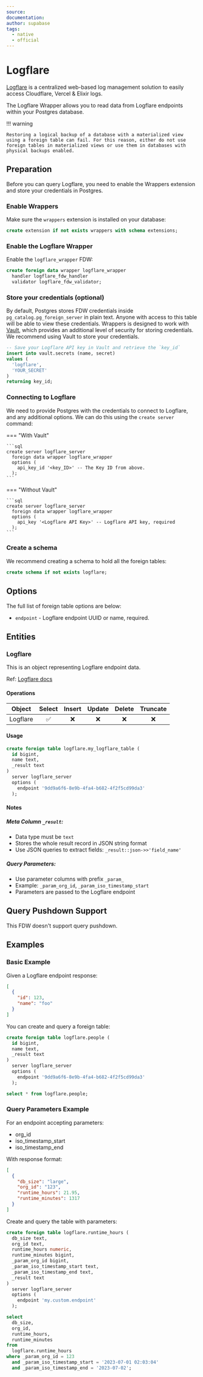 ```yaml
---
source:
documentation:
author: supabase
tags:
  - native
  - official
---
```


# Logflare

[Logflare](https://logflare.app) is a centralized web-based log management solution to easily access Cloudflare, Vercel & Elixir logs.

The Logflare Wrapper allows you to read data from Logflare endpoints within your Postgres database.

!!! warning

    Restoring a logical backup of a database with a materialized view using a foreign table can fail. For this reason, either do not use foreign tables in materialized views or use them in databases with physical backups enabled.

## Preparation

Before you can query Logflare, you need to enable the Wrappers extension and store your credentials in Postgres.

### Enable Wrappers

Make sure the `wrappers` extension is installed on your database:

```sql
create extension if not exists wrappers with schema extensions;
```

### Enable the Logflare Wrapper

Enable the `logflare_wrapper` FDW:

```sql
create foreign data wrapper logflare_wrapper
  handler logflare_fdw_handler
  validator logflare_fdw_validator;
```

### Store your credentials (optional)

By default, Postgres stores FDW credentials inside `pg_catalog.pg_foreign_server` in plain text. Anyone with access to this table will be able to view these credentials. Wrappers is designed to work with [Vault](https://supabase.com/docs/guides/database/vault), which provides an additional level of security for storing credentials. We recommend using Vault to store your credentials.

```sql
-- Save your Logflare API key in Vault and retrieve the `key_id`
insert into vault.secrets (name, secret)
values (
  'logflare',
  'YOUR_SECRET'
)
returning key_id;
```

### Connecting to Logflare

We need to provide Postgres with the credentials to connect to Logflare, and any additional options. We can do this using the `create server` command:

=== "With Vault"

    ```sql
    create server logflare_server
      foreign data wrapper logflare_wrapper
      options (
        api_key_id '<key_ID>' -- The Key ID from above.
      );
    ```

=== "Without Vault"

    ```sql
    create server logflare_server
      foreign data wrapper logflare_wrapper
      options (
        api_key '<Logflare API Key>' -- Logflare API key, required
      );
    ```

### Create a schema

We recommend creating a schema to hold all the foreign tables:

```sql
create schema if not exists logflare;
```

## Options

The full list of foreign table options are below:

- `endpoint` - Logflare endpoint UUID or name, required.

## Entities

### Logflare

This is an object representing Logflare endpoint data.

Ref: [Logflare docs](https://logflare.app)

#### Operations

| Object   | Select | Insert | Update | Delete | Truncate |
| -------- | :----: | :----: | :----: | :----: | :------: |
| Logflare |   ✅    |   ❌    |   ❌    |   ❌    |    ❌     |

#### Usage

```sql
create foreign table logflare.my_logflare_table (
  id bigint,
  name text,
  _result text
)
  server logflare_server
  options (
    endpoint '9dd9a6f6-8e9b-4fa4-b682-4f2f5cd99da3'
  );
```

#### Notes

##### Meta Column `_result`:
  - Data type must be `text`
  - Stores the whole result record in JSON string format
  - Use JSON queries to extract fields: `_result::json->>'field_name'`

##### Query Parameters:
  - Use parameter columns with prefix `_param_`
  - Example: `_param_org_id`, `_param_iso_timestamp_start`
  - Parameters are passed to the Logflare endpoint

## Query Pushdown Support

This FDW doesn't support query pushdown.

## Examples

### Basic Example

Given a Logflare endpoint response:
```json
[
  {
    "id": 123,
    "name": "foo"
  }
]
```

You can create and query a foreign table:

```sql
create foreign table logflare.people (
  id bigint,
  name text,
  _result text
)
  server logflare_server
  options (
    endpoint '9dd9a6f6-8e9b-4fa4-b682-4f2f5cd99da3'
  );

select * from logflare.people;
```

### Query Parameters Example

For an endpoint accepting parameters:

- org_id
- iso_timestamp_start
- iso_timestamp_end

With response format:
```json
[
  {
    "db_size": "large",
    "org_id": "123",
    "runtime_hours": 21.95,
    "runtime_minutes": 1317
  }
]
```

Create and query the table with parameters:

```sql
create foreign table logflare.runtime_hours (
  db_size text,
  org_id text,
  runtime_hours numeric,
  runtime_minutes bigint,
  _param_org_id bigint,
  _param_iso_timestamp_start text,
  _param_iso_timestamp_end text,
  _result text
)
  server logflare_server
  options (
    endpoint 'my.custom.endpoint'
  );

select
  db_size,
  org_id,
  runtime_hours,
  runtime_minutes
from
  logflare.runtime_hours
where _param_org_id = 123
  and _param_iso_timestamp_start = '2023-07-01 02:03:04'
  and _param_iso_timestamp_end = '2023-07-02';
```

